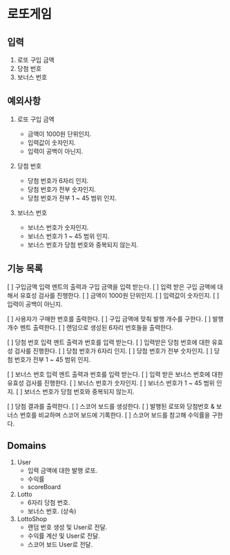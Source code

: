 # 로또게임

## 입력

1. 로또 구입 금액
2. 당첨 번호
3. 보너스 번호


## 예외사항

1. 로또 구입 금액
    - 금액이 1000원 단위인지.
    - 입력값이 숫자인지.
    - 입력이 공백이 아닌지.

2. 당첨 번호
    - 당첨 번호가 6자리 인지.
    - 당첨 번호가 전부 숫자인지.
    - 당첨 번호가 전부 1 ~ 45 범위 인지.

3. 보너스 번호
    - 보너스 번호가 숫자인지.
    - 보너스 번호가 1 ~ 45 범위 인지.
    - 보너스 번호가 당첨 번호와 중복되지 않는지.


## 기능 목록
[ ] 구입금액 입력 멘트의 출력과 구입 금액을 입력 받는다.
    [ ] 입력 받은 구입 금액에 대해서 유효성 검사를 진행한다.
        [ ] 금액이 1000원 단위인지.
        [ ] 입력값이 숫자인지.
        [ ] 입력이 공백이 아닌지.

[ ] 사용자가 구매한 번호를 출력한다.
    [ ] 구입 금액에 맞춰 발행 개수를 구한다.
    [ ] 발행 개수 멘트 출력한다.
    [ ] 랜덤으로 생성된 6자리 번호들을 출력한다.

[ ] 당첨 번호 입력 멘트 출력과 번호를 입력 받는다.
    [ ] 입력받은 당첨 번호에 대한 유효성 검사를 진행한다.
        [ ] 당첨 번호가 6자리 인지.
        [ ] 당첨 번호가 전부 숫자인지.
        [ ] 당첨 번호가 전부 1 ~ 45 범위 인지.

[ ] 보너스 번호 입력 멘트 출력과 번호를 입력 받는다.
    [ ] 입력 받은 보너스 번호에 대한 유효성 검사를 진행한다.
        [ ] 보너스 번호가 숫자인지.
        [ ] 보너스 번호가 1 ~ 45 범위 인지.
        [ ] 보너스 번호가 당첨 번호와 중복되지 않는지.

[ ] 당첨 결과를 출력한다.
    [ ] 스코어 보드를 생성한다.
    [ ] 발행된 로또와 당첨번호 & 보너스 번호를 비교하며 스코어 보드에 기록한다.
    [ ] 스코어 보드를 참고해 수익률을 구한다.

## Domains

1. User
    - 입력 금액에 대한 발행 로또.
    - 수익률
    - scoreBoard
2. Lotto
    - 6자리 당첨 번호.
    - 보너스 번호. (상속)
3. LottoShop
    - 랜덤 번호 생성 및 User로 전달.
    - 수익률 계산 및 User로 전달.
    - 스코어 보드 User로 전달.
    
    

